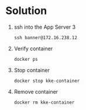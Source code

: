 # Solution

1. ssh into the App Server 3
    ```
    ssh banner@172.16.238.12
    ```
2. Verify container
   ```
   docker ps
   ```
3. Stop container
   ```
   docker stop kke-container
   ```
4. Remove container
   ```
   docker rm kke-container
   ```
   
